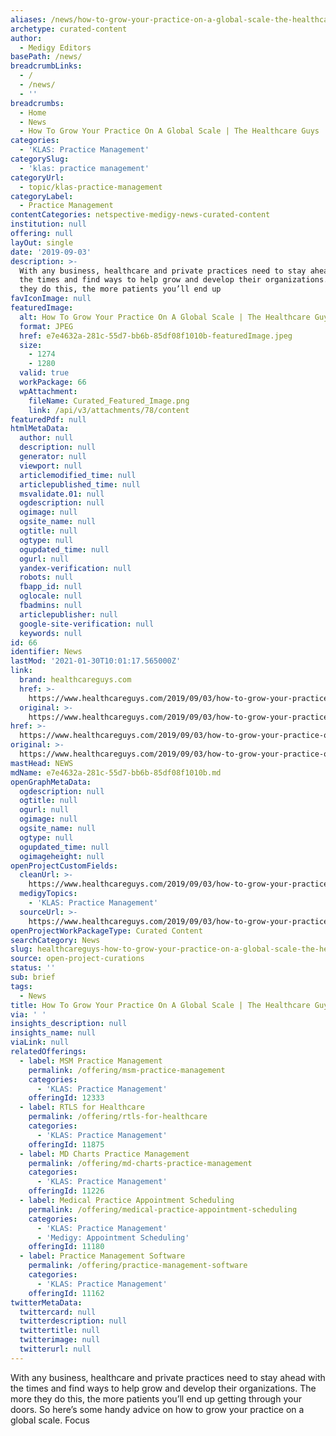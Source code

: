```yaml
---
aliases: /news/how-to-grow-your-practice-on-a-global-scale-the-healthcare-guys
archetype: curated-content
author:
  - Medigy Editors
basePath: /news/
breadcrumbLinks:
  - /
  - /news/
  - ''
breadcrumbs:
  - Home
  - News
  - How To Grow Your Practice On A Global Scale | The Healthcare Guys
categories:
  - 'KLAS: Practice Management'
categorySlug:
  - 'klas: practice management'
categoryUrl:
  - topic/klas-practice-management
categoryLabel:
  - Practice Management
contentCategories: netspective-medigy-news-curated-content
institution: null
offering: null
layOut: single
date: '2019-09-03'
description: >-
  With any business, healthcare and private practices need to stay ahead with
  the times and find ways to help grow and develop their organizations. The more
  they do this, the more patients you’ll end up
favIconImage: null
featuredImage:
  alt: How To Grow Your Practice On A Global Scale | The Healthcare Guys
  format: JPEG
  href: e7e4632a-281c-55d7-bb6b-85df08f1010b-featuredImage.jpeg
  size:
    - 1274
    - 1280
  valid: true
  workPackage: 66
  wpAttachment:
    fileName: Curated_Featured_Image.png
    link: /api/v3/attachments/78/content
featuredPdf: null
htmlMetaData:
  author: null
  description: null
  generator: null
  viewport: null
  articlemodified_time: null
  articlepublished_time: null
  msvalidate.01: null
  ogdescription: null
  ogimage: null
  ogsite_name: null
  ogtitle: null
  ogtype: null
  ogupdated_time: null
  ogurl: null
  yandex-verification: null
  robots: null
  fbapp_id: null
  oglocale: null
  fbadmins: null
  articlepublisher: null
  google-site-verification: null
  keywords: null
id: 66
identifier: News
lastMod: '2021-01-30T10:01:17.565000Z'
link:
  brand: healthcareguys.com
  href: >-
    https://www.healthcareguys.com/2019/09/03/how-to-grow-your-practice-on-a-global-scale/
  original: >-
    https://www.healthcareguys.com/2019/09/03/how-to-grow-your-practice-on-a-global-scale/
href: >-
  https://www.healthcareguys.com/2019/09/03/how-to-grow-your-practice-on-a-global-scale/
original: >-
  https://www.healthcareguys.com/2019/09/03/how-to-grow-your-practice-on-a-global-scale/
mastHead: NEWS
mdName: e7e4632a-281c-55d7-bb6b-85df08f1010b.md
openGraphMetaData:
  ogdescription: null
  ogtitle: null
  ogurl: null
  ogimage: null
  ogsite_name: null
  ogtype: null
  ogupdated_time: null
  ogimageheight: null
openProjectCustomFields:
  cleanUrl: >-
    https://www.healthcareguys.com/2019/09/03/how-to-grow-your-practice-on-a-global-scale/
  medigyTopics:
    - 'KLAS: Practice Management'
  sourceUrl: >-
    https://www.healthcareguys.com/2019/09/03/how-to-grow-your-practice-on-a-global-scale/
openProjectWorkPackageType: Curated Content
searchCategory: News
slug: healthcareguys-how-to-grow-your-practice-on-a-global-scale-the-healthcare-guys
source: open-project-curations
status: ''
sub: brief
tags:
  - News
title: How To Grow Your Practice On A Global Scale | The Healthcare Guys
via: ' '
insights_description: null
insights_name: null
viaLink: null
relatedOfferings:
  - label: MSM Practice Management
    permalink: /offering/msm-practice-management
    categories:
      - 'KLAS: Practice Management'
    offeringId: 12333
  - label: RTLS for Healthcare
    permalink: /offering/rtls-for-healthcare
    categories:
      - 'KLAS: Practice Management'
    offeringId: 11875
  - label: MD Charts Practice Management
    permalink: /offering/md-charts-practice-management
    categories:
      - 'KLAS: Practice Management'
    offeringId: 11226
  - label: Medical Practice Appointment Scheduling
    permalink: /offering/medical-practice-appointment-scheduling
    categories:
      - 'KLAS: Practice Management'
      - 'Medigy: Appointment Scheduling'
    offeringId: 11180
  - label: Practice Management Software
    permalink: /offering/practice-management-software
    categories:
      - 'KLAS: Practice Management'
    offeringId: 11162
twitterMetaData:
  twittercard: null
  twitterdescription: null
  twittertitle: null
  twitterimage: null
  twitterurl: null
---
```

With any business, healthcare and private practices need to stay ahead with the times and find ways to help grow and develop their organizations. The more they do this, the more patients you’ll end up getting through your doors. So here’s some handy advice on how to grow your practice on a global scale. Focus